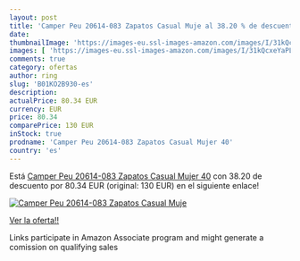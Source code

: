 ```yaml
---
layout: post
title: 'Camper Peu 20614-083 Zapatos Casual Muje al 38.20 % de descuento'
date: 
thumbnailImage: 'https://images-eu.ssl-images-amazon.com/images/I/31kQcxeYaPL._SL200_.jpg'
images: [ 'https://images-eu.ssl-images-amazon.com/images/I/31kQcxeYaPL._SL200_.jpg' ]
comments: true
category: ofertas
author: ring
slug: 'B01KO2B930-es'
description:
actualPrice: 80.34 EUR
currency: EUR
price: 80.34
comparePrice: 130 EUR
inStock: true
prodname: 'Camper Peu 20614-083 Zapatos Casual Mujer 40'
country: 'es'
---
```


Está [Camper Peu 20614-083 Zapatos Casual Mujer 40](https://www.amazon.es/dp/B01KO2B930/?tag=tolees-21) con 38.20 de descuento por 80.34 EUR (original: 130 EUR) en el siguiente enlace!

[![Camper Peu 20614-083 Zapatos Casual Muje](https://images-eu.ssl-images-amazon.com/images/I/31kQcxeYaPL._SL200_.jpg)](https://www.amazon.es/dp/B01KO2B930/?tag=tolees-21)

[Ver la oferta!!](https://www.amazon.es/dp/B01KO2B930/?tag=tolees-21)

Links participate in Amazon Associate program and might generate a comission on qualifying sales


